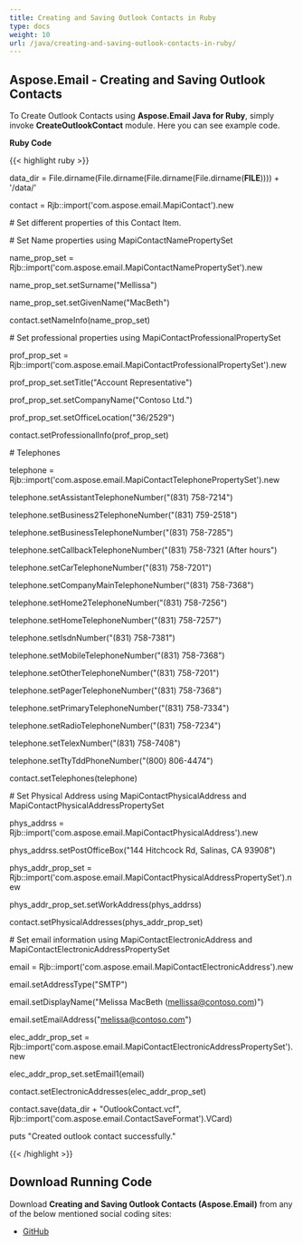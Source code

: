 ```yaml
---
title: Creating and Saving Outlook Contacts in Ruby
type: docs
weight: 10
url: /java/creating-and-saving-outlook-contacts-in-ruby/
---
```


## **Aspose.Email - Creating and Saving Outlook Contacts**
To Create Outlook Contacts using **Aspose.Email Java for Ruby**, simply invoke **CreateOutlookContact** module. Here you can see example code.

**Ruby Code**

{{< highlight ruby >}}

 data_dir = File.dirname(File.dirname(File.dirname(File.dirname(__FILE__)))) + '/data/'

contact = Rjb::import('com.aspose.email.MapiContact').new

\# Set different properties of this Contact Item.

\# Set Name properties using MapiContactNamePropertySet

name_prop_set = Rjb::import('com.aspose.email.MapiContactNamePropertySet').new

name_prop_set.setSurname("Mellissa")

name_prop_set.setGivenName("MacBeth")

contact.setNameInfo(name_prop_set)

\# Set professional properties using MapiContactProfessionalPropertySet

prof_prop_set = Rjb::import('com.aspose.email.MapiContactProfessionalPropertySet').new

prof_prop_set.setTitle("Account Representative")

prof_prop_set.setCompanyName("Contoso Ltd.")

prof_prop_set.setOfficeLocation("36/2529")

contact.setProfessionalInfo(prof_prop_set)

\# Telephones

telephone = Rjb::import('com.aspose.email.MapiContactTelephonePropertySet').new

telephone.setAssistantTelephoneNumber("(831) 758-7214")

telephone.setBusiness2TelephoneNumber("(831) 759-2518")

telephone.setBusinessTelephoneNumber("(831) 758-7285")

telephone.setCallbackTelephoneNumber("(831) 758-7321 (After hours")

telephone.setCarTelephoneNumber("(831) 758-7201")

telephone.setCompanyMainTelephoneNumber("(831) 758-7368")

telephone.setHome2TelephoneNumber("(831) 758-7256")

telephone.setHomeTelephoneNumber("(831) 758-7257")

telephone.setIsdnNumber("(831) 758-7381")

telephone.setMobileTelephoneNumber("(831) 758-7368")

telephone.setOtherTelephoneNumber("(831) 758-7201")

telephone.setPagerTelephoneNumber("(831) 758-7368")

telephone.setPrimaryTelephoneNumber("(831) 758-7334")

telephone.setRadioTelephoneNumber("(831) 758-7234")

telephone.setTelexNumber("(831) 758-7408")

telephone.setTtyTddPhoneNumber("(800) 806-4474")

contact.setTelephones(telephone)

\# Set Physical Address using MapiContactPhysicalAddress and MapiContactPhysicalAddressPropertySet

phys_addrss = Rjb::import('com.aspose.email.MapiContactPhysicalAddress').new

phys_addrss.setPostOfficeBox("144 Hitchcock Rd, Salinas, CA 93908")

phys_addr_prop_set = Rjb::import('com.aspose.email.MapiContactPhysicalAddressPropertySet').new

phys_addr_prop_set.setWorkAddress(phys_addrss)

contact.setPhysicalAddresses(phys_addr_prop_set)

\# Set email information using MapiContactElectronicAddress and MapiContactElectronicAddressPropertySet

email = Rjb::import('com.aspose.email.MapiContactElectronicAddress').new

email.setAddressType("SMTP")

email.setDisplayName("Melissa MacBeth (mellissa@contoso.com)")

email.setEmailAddress("melissa@contoso.com")

elec_addr_prop_set = Rjb::import('com.aspose.email.MapiContactElectronicAddressPropertySet').new

elec_addr_prop_set.setEmail1(email)

contact.setElectronicAddresses(elec_addr_prop_set)

contact.save(data_dir + "OutlookContact.vcf", Rjb::import('com.aspose.email.ContactSaveFormat').VCard)

puts "Created outlook contact successfully."

{{< /highlight >}}
## **Download Running Code**
Download **Creating and Saving Outlook Contacts (Aspose.Email)** from any of the below mentioned social coding sites:

- [GitHub](https://github.com/aspose-email/Aspose.Email-for-Java/blob/master/Plugins/Aspose_Email_Java_for_Ruby/lib/asposeemailjava/Outlook/createoutlookcontact.rb)
